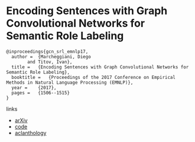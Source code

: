 #  Encoding Sentences with Graph Convolutional Networks for Semantic Role Labeling

```
@inproceedings{gcn_srl_emnlp17,
  author = 	{Marcheggiani, Diego
		and Titov, Ivan},
  title = 	{Encoding Sentences with Graph Convolutional Networks for Semantic Role Labeling},
  booktitle = 	{Proceedings of the 2017 Conference on Empirical Methods in Natural Language Processing (EMNLP)},
  year = 	{2017},
  pages = 	{1506--1515}
}
```

links
- [arXiv](https://arxiv.org/abs/1703.04826)
- [code](https://github.com/diegma/neural-dep-srl)
- [aclanthology](https://aclanthology.info/papers/D17-1159/d17-1159)
